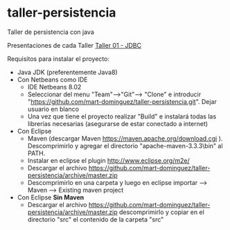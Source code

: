 # taller-persistencia
Taller de persistencia con java

Presentaciones de cada Taller
[Taller 01 - JDBC](taller-persistencia/tree/master/src/main/resources/ppt/Taller01-JDBC.pdf)

Requisitos para instalar el proyecto:
* Java JDK (preferentemente Java8)
* Con Netbeans como IDE
  * IDE Netbeans 8.02
  * Seleccionar del menu "Team"-->"Git"--> "Clone" e introducir "https://github.com/mart-dominguez/taller-persistencia.git". Dejar usuario en blanco
  * Una vez que tiene el proyecto realizar "Build" e instalará todas las librerías necesarias (asegurarse de estar conectado a internet)
* Con Eclipse
  * Maven (descargar Maven https://maven.apache.org/download.cgi ). Descomprimirlo y agregar el directorio "apache-maven-3.3.3\bin" al PATH.
  * Instalar en eclipse el plugin http://www.eclipse.org/m2e/ 
  * Descargar el archivo  https://github.com/mart-dominguez/taller-persistencia/archive/master.zip
  * Descomprimirlo en una carpeta y luego en eclipse importar --> Maven --> Existing maven project
* Con Eclipse **Sin Maven**
  * Descargar el archivo  https://github.com/mart-dominguez/taller-persistencia/archive/master.zip descomprimirlo y copiar en el directorio "src" el contenido de la carpeta "src"
